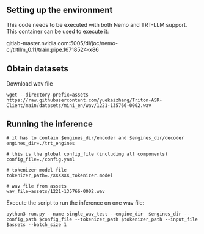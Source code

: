
## Setting up the environment
This code needs to be executed with both Nemo and TRT-LLM support. This container can be used to execute it:

gitlab-master.nvidia.com:5005/dl/joc/nemo-ci/trtllm_0.11/train:pipe.16718524-x86

## Obtain datasets

Download wav file

```
wget --directory-prefix=assets https://raw.githubusercontent.com/yuekaizhang/Triton-ASR-Client/main/datasets/mini_en/wav/1221-135766-0002.wav
```

## Running the inference

```
# it has to contain $engines_dir/encoder and $engines_dir/decoder
engines_dir=./trt_engines 

# this is the global config_file (including all components)
config_file=./config.yaml 

# tokenizer model file
tokenizer_path=./XXXXXX_tokenizer.model 

# wav file from assets
wav_file=assets/1221-135766-0002.wav

```

Execute the script to run the inference on one wav file:

```
python3 run.py --name single_wav_test --engine_dir  $engines_dir --config_path $config_file --tokenizer_path $tokenizer_path --input_file $assets --batch_size 1
```